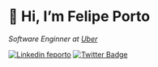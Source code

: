 # 👋 Hi, I’m Felipe Porto

*Software Enginner at [Uber](https://github.com/uber)*

[![Linkedin feporto](https://img.shields.io/badge/-Felipe%20Porto-0072b1?style=flat&logo=Linkedin&logoColor=white)](https://www.linkedin.com/in/feporto/ "Connect on LinkedIn")
[![Twitter Badge](https://img.shields.io/badge/-@felipe_porto-00acee?style=flat&logo=Twitter&logoColor=white)](https://twitter.com/intent/follow?screen_name=felipe_porto "Follow on Twitter")
